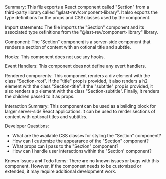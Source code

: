Summary:
This file exports a React component called "Section" from a third-party library called "@last-rev/component-library". It also exports the type definitions for the props and CSS classes used by the component.

Import statements:
The file imports the "Section" component and its associated type definitions from the "@last-rev/component-library" library.

Component:
The "Section" component is a server-side component that renders a section of content with an optional title and subtitle.

Hooks:
This component does not use any hooks.

Event Handlers:
This component does not define any event handlers.

Rendered components:
This component renders a div element with the class "Section-root". If the "title" prop is provided, it also renders a h2 element with the class "Section-title". If the "subtitle" prop is provided, it also renders a p element with the class "Section-subtitle". Finally, it renders the children passed to it as props.

Interaction Summary:
This component can be used as a building block for larger server-side React applications. It can be used to render sections of content with optional titles and subtitles.

Developer Questions:
- What are the available CSS classes for styling the "Section" component?
- How can I customize the appearance of the "Section" component?
- What props can I pass to the "Section" component?
- How can I handle user interactions within the "Section" component?

Known Issues and Todo Items:
There are no known issues or bugs with this component. However, if the component needs to be customized or extended, it may require additional development work.